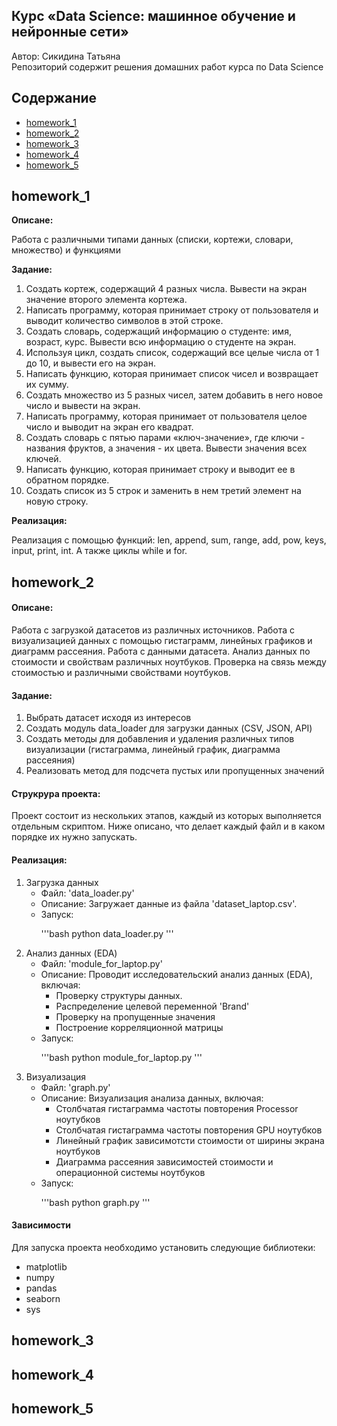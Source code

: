 <h2>Курс «Data Science: машинное обучение и нейронные сети»</h2>
<p>
    Автор: Сикидина Татьяна</br>
    Репозиторий содержит решения домашних работ курса по Data Science
</p>
<h2>Содержание</h2>
<p>
    <ul>
        <li><a href="#hm1">homework_1</a></li>
        <li><a href="#hm2">homework_2</a></li>
        <li><a href="#hm3">homework_3</a></li>
        <li><a href="#hm4">homework_4</a></li>
        <li><a href="#hm5">homework_5</a></li>
    </ul>
</p>
<h2 id='hm1'>homework_1</h2>
<p>
    <b>Описане:</b>
    <p>Работа с различными типами данных (списки, кортежи, словари, множество) и функциями</p>
    <b>Задание:</b>
    <p>
        <ol>
            <li>Создать кортеж, содержащий 4 разных числа. Вывести на экран значение второго элемента кортежа.</li>
            <li>Написать программу, которая принимает строку от пользователя и выводит количество символов в этой строке.</li>
            <li>Создать словарь, содержащий информацию о студенте: имя, возраст, курс. Вывести всю информацию о студенте на экран.</li>
            <li>Используя цикл, создать список, содержащий все целые числа от 1 до 10, и вывести его на экран.</li>
            <li>Написать функцию, которая принимает список чисел и возвращает их сумму.</li>
            <li>Создать множество из 5 разных чисел, затем добавить в него новое число и вывести на экран.</li>
            <li>Написать программу, которая принимает от пользователя целое число и выводит на экран его квадрат.</li>
            <li>Создать словарь с пятью парами «ключ-значение», где ключи - названия фруктов, а значения - их цвета. Вывести значения всех ключей.</li>
            <li>Написать функцию, которая принимает строку и выводит ее в обратном порядке.</li>
            <li>Создать список из 5 строк и заменить в нем третий элемент на новую строку.</li>
        </ol> 
    </p>               
    <b>Реализация:</b>
    <p>
        Реализация с помощью функций: len, append, sum, range, add, pow, keys, input, print, int. А также циклы while и for.
    </p>
</p>
<h2 id='hm2'>homework_2</h2>
<p>
    <h4>Описане:</h4>
    <p>Работа с загрузкой датасетов из различных источников. Работа с визуализацией данных с помощью гистаграмм, линейных графиков и диаграмм рассеяния. Работа с данными датасета. Анализ данных по стоимости и свойствам различных ноутбуков. Проверка на связь между стоимостью и различными свойствами ноутбуков.</p>
    <h4>Задание:</h4>
    <p>
        <ol>
            <li>Выбрать датасет исходя из интересов</li>
            <li>Создать модуль data_loader для загрузки данных (CSV, JSON, API)</li>
            <li>Создать методы для добавления и удаления различных типов визуализации (гистаграмма, линейный график, диаграмма рассеяния)</li>
            <li>Реализовать метод для подсчета пустых или пропущенных значений</li>            
        </ol>
    </p>
    <h4>Струкрура проекта:</h4>
    <p>
        Проект состоит из нескольких этапов, каждый из которых выполняется отдельным скриптом. Ниже описано, что делает каждый файл и в каком порядке их нужно запускать.
    </p>
    <h4>Реализация:</h4>
    <p>
        <ol>
            <li>Загрузка данных
                <ul>
                    <li>Файл: 'data_loader.py'</li>
                    <li>Описание: Загружает данные из файла 'dataset_laptop.csv'.</li>
                    <li>Запуск:
                        <p>
                            '''bash
                            python data_loader.py
                            '''
                        </p>                    
                    </li>
                </ul>
            </li>
            <li>Анализ данных (EDA)
                <ul>
                    <li>Файл: 'module_for_laptop.py'</li>
                    <li>Описание: Проводит исследовательский анализ данных (EDA), включая:
                        <ul>
                            <li>Проверку структуры данных.</li>
                            <li>Распределение целевой переменной 'Brand'</li>
                            <li>Проверку на пропущенные значения</li>
                            <li>Построение корреляционной матрицы</li>
                        </ul>                    
                    </li>
                    <li>Запуск:
                        <p>
                            '''bash
                            python module_for_laptop.py
                            '''
                        </p>  
                    </li>
                </ul>            
            </li>
            <li>Визуализация
                <ul>
                    <li>Файл: 'graph.py'</li>
                    <li>Описание: Визуализация анализа данных, включая:
                        <ul>
                            <li>Столбчатая гистаграмма частоты повторения Processor ноутубков</li>
                            <li>Столбчатая гистаграмма частоты повторения GPU ноутубков</li>
                            <li>Линейный график зависимотсти стоимости от ширины экрана ноутбуков</li>
                            <li>Диаграмма рассеяния зависимостей стоимости и операционной системы ноутбуков</li>
                        </ul>
                    </li>
                    <li>Запуск:
                        <p>
                            '''bash
                            python graph.py
                            '''
                        </p>  
                    </li>
                </ul>
            </li>
        </ol>
    </p>
    <h4>Зависимости</h4>
    <p>
        Для запуска проекта необходимо установить следующие библиотеки:
        <ul>
            <li>matplotlib</li>
            <li>numpy</li>
            <li>pandas</li>
            <li>seaborn</li>
            <li>sys</li>
        </ul>
    </p>
</p>
<h2 id='hm3'>homework_3</h2>
<h2 id='hm4'>homework_4</h2>
<h2 id='hm5'>homework_5</h2>


